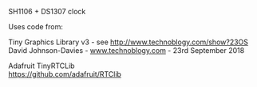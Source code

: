 SH1106 + DS1307 clock

Uses code from:

Tiny Graphics Library v3 - see http://www.technoblogy.com/show?23OS<br>
David Johnson-Davies - www.technoblogy.com - 23rd September 2018

Adafruit TinyRTCLib<br>
https://github.com/adafruit/RTClib
